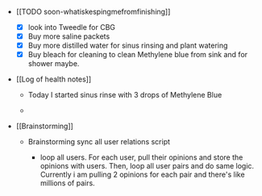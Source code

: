   * [[TODO soon-whatiskespingmefromfinishing]]
    * [x] look into Tweedle for CBG
    * [x] Buy more saline packets
    * [x] Buy more distilled water for sinus rinsing and plant watering
    * [x] Buy bleach for cleaning to clean Methylene blue from sink and for shower maybe.
  * [[Log of health notes]]
    * Today I started sinus rinse with 3 drops of Methylene Blue

    * 

  * [[Brainstorming]]
    * Brainstorming sync all user relations script

      * loop all users. For each user, pull their opinions and store the opinions with users. Then, loop all user pairs and do same logic. Currently i am pulling 2 opinions for each pair and there's like millions of pairs.
